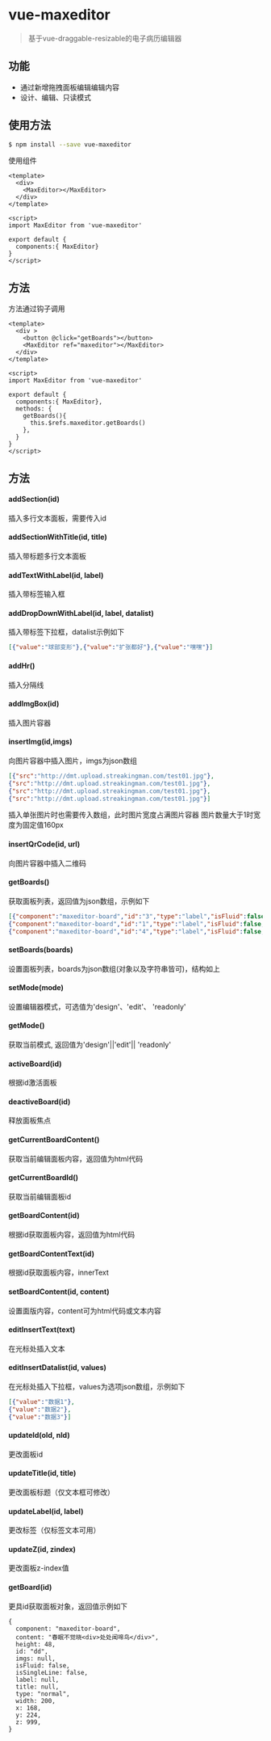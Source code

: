 # vue-maxeditor

> 基于vue-draggable-resizable的电子病历编辑器

## 功能

* 通过新增拖拽面板编辑编辑内容
* 设计、编辑、只读模式


## 使用方法

``` bash
$ npm install --save vue-maxeditor
```

使用组件

```vue
<template>
  <div>
    <MaxEditor></MaxEditor>
  </div>
</template>

<script>
import MaxEditor from 'vue-maxeditor'

export default {
  components:{ MaxEditor}
}
</script>
```

## 方法
方法通过钩子调用
```vue
<template>
  <div >
    <button @click="getBoards"></button>
    <MaxEditor ref="maxeditor"></MaxEditor>
  </div>
</template>

<script>
import MaxEditor from 'vue-maxeditor'

export default {
  components:{ MaxEditor},
  methods: {
    getBoards(){
      this.$refs.maxeditor.getBoards()
    },
  }
}
</script>
```

## 方法



#### addSection(id)
插入多行文本面板，需要传入id

#### addSectionWithTitle(id, title)
插入带标题多行文本面板

#### addTextWithLabel(id, label) 
插入带标签输入框

#### addDropDownWithLabel(id, label, datalist) 
插入带标签下拉框，datalist示例如下

```json
[{"value":"球部变形"},{"value":"扩张都好"},{"value":"嘿嘿"}]
```

#### addHr() 
插入分隔线

#### addImgBox(id)
插入图片容器

#### insertImg(id,imgs)

向图片容器中插入图片，imgs为json数组

```json
[{"src":"http://dmt.upload.streakingman.com/test01.jpg"},
{"src":"http://dmt.upload.streakingman.com/test01.jpg"},
{"src":"http://dmt.upload.streakingman.com/test01.jpg"},
{"src":"http://dmt.upload.streakingman.com/test01.jpg"}]
```
插入单张图片时也需要传入数组，此时图片宽度占满图片容器
图片数量大于1时宽度为固定值160px

#### insertQrCode(id, url)

向图片容器中插入二维码

#### getBoards()
获取面板列表，返回值为json数组，示例如下

```json
[{"component":"maxeditor-board","id":"3","type":"label","isFluid":false,"title":null,"label":"3","x":75,"z":1025,"width":100,"height":25,"y":75,"w":100,"h":50},
{"component":"maxeditor-board","id":"1","type":"label","isFluid":false,"title":null,"label":"1","x":275,"z":1025,"width":100,"height":25,"y":75,"w":100,"h":50},
{"component":"maxeditor-board","id":"4","type":"label","isFluid":false,"title":null,"label":"4","x":475,"z":1025,"width":100,"height":25,"y":75,"w":100,"h":50}]
```

#### setBoards(boards)
设置面板列表，boards为json数组(对象以及字符串皆可)，结构如上

#### setMode(mode)
设置编辑器模式，可选值为'design'、'edit'、 'readonly'

#### getMode()
获取当前模式, 返回值为'design'||'edit'|| 'readonly'

#### activeBoard(id)
根据id激活面板

#### deactiveBoard(id)
释放面板焦点


#### getCurrentBoardContent()
获取当前编辑面板内容，返回值为html代码

#### getCurrentBoardId()
获取当前编辑面板id

#### getBoardContent(id)
根据id获取面板内容，返回值为html代码

#### getBoardContentText(id)
根据id获取面板内容，innerText

#### setBoardContent(id, content)
设置面版内容，content可为html代码或文本内容

#### editInsertText(text)
在光标处插入文本

#### editInsertDatalist(id, values)
在光标处插入下拉框，values为选项json数组，示例如下

```json
[{"value":"数据1"},
{"value":"数据2"},
{"value":"数据3"}]
```

#### updateId(oId, nId)
更改面板id

#### updateTitle(id, title)
更改面板标题（仅文本框可修改）

#### updateLabel(id, label)
更改标签（仅标签文本可用）

#### updateZ(id, zindex) 
更改面板z-index值

#### getBoard(id)
更具id获取面板对象，返回值示例如下
```
{
  component: "maxeditor-board",
  content: "春眠不觉晓<div>处处闻啼鸟</div>",
  height: 48,
  id: "dd",
  imgs: null,
  isFluid: false,
  isSingleLine: false,
  label: null,
  title: null,
  type: "normal",
  width: 200,
  x: 168,
  y: 224,
  z: 999,
}
```


